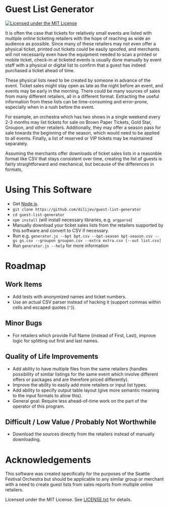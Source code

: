 # Guest List Generator
[![Licensed under the MIT License](https://img.shields.io/badge/License-MIT-blue.svg)](https://github.com/dilijev/guest-list-generator/blob/master/LICENSE.txt)

It is often the case that tickets for relatively small events are listed with
multiple online ticketing retailers with the hope of reaching as wide an audience as possible.
Since many of these retailers may not even offer a physical ticket, printed out tickets could be easily spoofed,
and merchants will not necessarily even have the equipment needed to scan a printed or mobile ticket,
check-in at ticketed events is usually done manually by event staff with a physical or digital list to confirm
that a guest has indeed purchased a ticket ahead of time.

These physical lists need to be created by someone in advance of the event.
Ticket sales might stay open as late as the night before an event,
and events may be early in the morning.
There could be many sources of sales from many different retailers, all in a different format.
Extracting the useful information from these lists can be time-consuming and error-prone,
especially when in a rush before the event.

For example, an orchestra which has two shows in a single weekend every 2-3 months may list tickets for sale
on Brown Paper Tickets, Gold Star, Groupon, and other retailers.
Additionally, they may offer a season pass for sale towards the beginning of the season,
which would need to be applied to all events.
Finally, a list of reserved or VIP tickets may be maintained separately.

Assuming the merchants offer downloads of ticket sales lists
in a reasonble format like CSV that stays consistent over time,
creating the list of guests is fairly straightforward and mechanical,
but because of the differences in formats,

# Using This Software

* Get [Node.js](https://nodejs.org/).
* `git clone https://github.com/dilijev/guest-list-generator`
* `cd guest-list-generator`
* `npm install` (will install necessary libraries, e.g. `argparse`)
* Manually download your ticket sales lists from the retailers supported by this software and convert to CSV if necessary.
* Run e.g. `generator.js --bpt bpt.csv --bpt-season bpt-season.csv --gs gs.csv --groupon groupon.csv --extra extra.csv [--out list.csv]`
* Run `generator.js --help` for more information

# Roadmap

## Work Items
* Add tests with anonymized names and ticket numbers.
* Use an actual CSV parser instead of hacking it (support commas within cells and escaped quotes (`"`)).

## Minor Bugs
* For retailers which provide Full Name (instead of First, Last), improve logic for splitting out first and last names.

## Quality of Life Improvements
* Add ability to have multiple files from the same retailers
(handles possibility of similar listings for the same event which involve different offers or packages and are therefore priced differently).
* Improve the ability to easily add more retailers or input list types.
* Add ability to specify output table layout (give more semantic meaning to the input formats to allow this).
* General goal: Require less ahead-of-time work on the part of the operator of this program.

## Difficult / Low Value / Probably Not Worthwhile
* Download the sources directly from the retailers instead of manually downloading.

# Acknowledgements

This software was created specifically for the purposes of the Seattle Festival Orchestra
but should be applicable to any similar group or merchant with a need to create guest lists from sales reports
from multiple online retailers.

Licensed under the MIT License.
See [LICENSE.txt](https://github.com/dilijev/guest-list-generator/blob/master/LICENSE.txt) for details.
